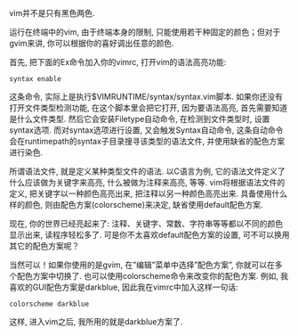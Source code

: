 vim并不是只有黑色两色. 

运行在终端中的vim, 由于终端本身的限制, 只能使用若干种固定的颜色；但对于gvim来讲, 你可以根据你的喜好调出任意的颜色. 

首先, 把下面的Ex命令加入你的vimrc, 打开vim的语法高亮功能: 

```
syntax enable 
```

这条命令, 实际上是执行$VIMRUNTIME/syntax/syntax.vim脚本. 如果你还没有打开文件类型检测功能, 在这个脚本里会把它打开, 因为要语法高亮, 首先需要知道是什么文件类型. 然后它会安装Filetype自动命令, 在检测到文件类型时, 设置syntax选项. 而对syntax选项进行设置, 又会触发Syntax自动命令, 这条自动命令会在runtimepath的syntax子目录搜寻该类型的语法文件, 并使用缺省的配色方案进行染色. 

所谓语法文件, 就是定义某种类型文件的语法. 以C语言为例, 它的语法文件定义了什么应该做为关键字来高亮, 什么被做为注释来高亮, 等等. vim将根据语法文件的定义, 把关键字以一种颜色高亮出来, 把注释以另一种颜色高亮出来. 具备使用什么样的颜色, 则由配色方案(colorscheme)来决定, 缺省使用default配色方案. 

现在, 你的世界已经亮起来了: 注释、关键字、常数、字符串等等都以不同的颜色显示出来, 读程序轻松多了. 可是你不太喜欢default配色方案的设置, 可不可以换用其它的配色方案呢？

当然可以！如果你使用的是gvim, 在”编辑”菜单中选择”配色方案”, 你就可以在多个配色方案中切换了. 也可以使用colorscheme命令来改变你的配色方案. 例如, 我喜欢的GUI配色方案是darkblue, 因此我在vimrc中加入这样一句话: 

```
colorscheme darkblue 
```

这样, 进入vim之后, 我所用的就是darkblue方案了. 